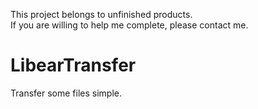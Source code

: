 This project belongs to unfinished products.  
If you are willing to help me complete, please contact me.  

# LibearTransfer
Transfer some files simple.
